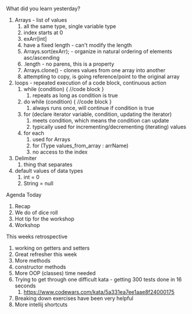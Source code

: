 What did you learn yesterday?

1. Arrays - list of values
   1. all the same type, single variable type
   2. index starts at 0
   3. exArr[int]
   4. have a fixed length - can't modify the length
   5. Arrays.sort(exArr); - organize in natural ordering of elements asc/ascending 
   6. .length - no parens, this is a property
   7. Arrays.clone() - clones values from one array into another
   8. attempting to copy, is going reference/point to the original array
2. loops - repeated execution of a code block, continuous action
   1. while (condition) { //code block }
      1. repeats as long as condition is true
   2. do while (condition) { //code block }
      1. always runs once, will continue if condition is true
   3. for (declare iterator variable, condition, updating the iterator)
      1. meets condition, which means the condition can update
      2. typically used for incrementing/decrementing (iterating) values
   4. for each
      1. used for Arrays
      2. for (Type values_from_array : arrName)
      3. no access to the index
3. Delimiter
   1. thing that separates
4. default values of data types
   1. int = 0
   2. String = null



Agenda Today

1. Recap
2. We do of dice roll
3. Hot tip for the workshop
4. Workshop


This weeks retrospective

1. working on getters and setters
2. Great refresher this week
3. More methods
4. constructor methods
5. More OOP (classes) time needed
6. Trying to get through one difficult kata - getting 300 tests done in 16 seconds
   1. https://www.codewars.com/kata/5a331ea7ee1aae8f24000175
7. Breaking down exercises have been very helpful
8. More intellij shortcuts
